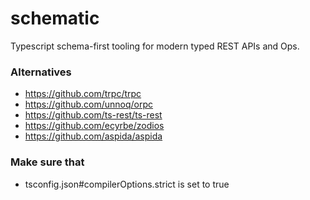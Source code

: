 # schematic
Typescript schema-first tooling for modern typed REST APIs and Ops.

### Alternatives
- https://github.com/trpc/trpc
- https://github.com/unnoq/orpc
- https://github.com/ts-rest/ts-rest
- https://github.com/ecyrbe/zodios
- https://github.com/aspida/aspida

### Make sure that
- tsconfig.json#compilerOptions.strict is set to true
